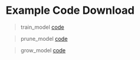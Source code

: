 # Example Code Download

> train_model [code](train_model.zip)

> prune_model
[code](prune_model.zip)

> grow_model
[code](grow_model.zip)
